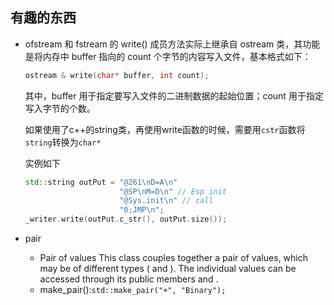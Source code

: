 ## 有趣的东西
- ofstream 和 fstream 的 write() 成员方法实际上继承自 ostream 类，其功能是将内存中 buffer 指向的 count 个字节的内容写入文件，基本格式如下：
  ```cpp
  ostream & write(char* buffer, int count);
  ```
    其中，buffer 用于指定要写入文件的二进制数据的起始位置；count 用于指定写入字节的个数。
    
    如果使用了c++的string类，再使用write函数的时候，需要用`cstr`函数将`string`转换为`char*`
    
    实例如下
    ```cpp
    std::string outPut = "@261\nD=A\n"
                         "@SP\nM=D\n" // Esp init
                         "@Sys.init\n" // call
                         "0;JMP\n";
    _writer.write(outPut.c_str(), outPut.size());
    ```
  
- pair
    - Pair of values
    This class couples together a pair of values, which may be of different types ( and ). The individual values can be accessed through its public members and .
    - make_pair():```std::make_pair("+", "Binary");```